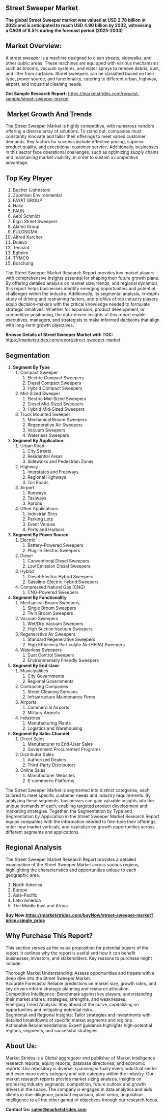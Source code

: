 <h2>Street Sweeper Market</h2>
<p><strong>The global Street Sweeper market was valued at&nbsp;USD 2.78 billion in 2023&nbsp;and is anticipated to reach&nbsp;USD 4.90 billion by 2032, witnessing a&nbsp;CAGR of 6.5%&nbsp;during the forecast period (2025-2033)</strong></p>
<h2>Market Overview:</h2>
<p>A street sweeper is a machine designed to clean streets, sidewalks, and other public areas. These machines are equipped with various mechanisms such as brooms, vacuum systems, and water sprays to remove debris, dust, and litter from surfaces. Street sweepers can be classified based on their type, power source, and functionality, catering to different urban, highway, airport, and industrial cleaning needs.</p>
<p><strong>Get Sample Research Report:</strong> <a href="https://marketstrides.com/request-sample/street-sweeper-market">https://marketstrides.com/request-sample/street-sweeper-market</a></p>
<h2>&nbsp;Market Growth And Trends</h2>
<p>The Street Sweeper Market is highly competitive, with numerous vendors offering a diverse array of solutions. To stand out, companies must constantly innovate and tailor their offerings to meet varied customer demands. Key factors for success include effective pricing, superior product quality, and exceptional customer service. Additionally, businesses in this sector face operational challenges, such as optimizing supply chains and maintaining market visibility, in order to sustain a competitive advantage.</p>
<h2>Top Key Player&nbsp;</h2>
<ol>
<li>Bucher (Johnston)</li>
<li>Zoomlion Environmental</li>
<li>FAYAT GROUP</li>
<li>Hako</li>
<li>FAUN</li>
<li>Aebi Schmidt</li>
<li>Elgin Street Sweepers</li>
<li>Alamo Group</li>
<li>FULONGMA</li>
<li>Alfred Karcher</li>
<li>Dulevo</li>
<li>Tennant</li>
<li>Egholm</li>
<li>TYMCO</li>
<li>Boschung</li>
</ol>
<p>The Street Sweeper Market Research Report provides key market players with comprehensive insights essential for shaping their future growth plans. By offering detailed analysis on market size, trends, and regional dynamics, this report helps businesses identify emerging opportunities and potential challenges within the industry. Additionally, its segmental analysis, in-depth study of driving and restraining factors, and profiles of top industry players equip decision-makers with the critical knowledge needed to formulate strategic initiatives. Whether for expansion, product development, or competitive positioning, the data-driven insights of this report enable executives, managers, and strategists to make informed decisions that align with long-term growth objectives.</p>
<p><strong>Browse Details of Street Sweeper Market with TOC:</strong> <a href="https://marketstrides.com/report/street-sweeper-market">https://marketstrides.com/report/street-sweeper-market</a></p>
<h2>Segmentation</h2>
<ol>
<li><strong>Segment By Type</strong><br />
<ol>
<li>Compact Sweeper
<ol>
<li>Electric Compact Sweepers</li>
<li>Diesel Compact Sweepers</li>
<li>Hybrid Compact Sweepers</li>
</ol>
</li>
<li>Mid-Sized Sweeper
<ol>
<li>Electric Mid-Sized Sweepers</li>
<li>Diesel Mid-Sized Sweepers</li>
<li>Hybrid Mid-Sized Sweepers</li>
</ol>
</li>
<li>Truck Mounted Sweeper
<ol>
<li>Mechanical Broom Sweepers</li>
<li>Regenerative Air Sweepers</li>
<li>Vacuum Sweepers</li>
<li>Waterless Sweepers</li>
</ol>
</li>
</ol>
</li>
<li><strong>Segment By Application</strong>
<ol>
<li>Urban Road
<ol>
<li>City Streets</li>
<li>Residential Areas</li>
<li>Sidewalks and Pedestrian Zones</li>
</ol>
</li>
<li>Highway
<ol>
<li>Interstates and Freeways</li>
<li>Regional Highways</li>
<li>Toll Roads</li>
</ol>
</li>
<li>Airport
<ol>
<li>Runways</li>
<li>Taxiways</li>
<li>Aprons</li>
</ol>
</li>
<li>Other Applications
<ol>
<li>Industrial Sites</li>
<li>Parking Lots</li>
<li>Event Venues</li>
<li>Ports and Harbors</li>
</ol>
</li>
</ol>
</li>
<li><strong>Segment By Power Source</strong>
<ol>
<li>Electric
<ol>
<li>Battery-Powered Sweepers</li>
<li>Plug-In Electric Sweepers</li>
</ol>
</li>
<li>Diesel
<ol>
<li>Conventional Diesel Sweepers</li>
<li>Low Emission Diesel Sweepers</li>
</ol>
</li>
<li>Hybrid
<ol>
<li>Diesel-Electric Hybrid Sweepers</li>
<li>Gasoline-Electric Hybrid Sweepers</li>
</ol>
</li>
<li>Compressed Natural Gas (CNG)
<ol>
<li>CNG-Powered Sweepers</li>
</ol>
</li>
</ol>
</li>
<li><strong>Segment By Functionality</strong>
<ol>
<li>Mechanical Broom Sweepers
<ol>
<li>Single Broom Sweepers</li>
<li>Twin Broom Sweepers</li>
</ol>
</li>
<li>Vacuum Sweepers
<ol>
<li>Wet/Dry Vacuum Sweepers</li>
<li>High Suction Vacuum Sweepers</li>
</ol>
</li>
<li>Regenerative Air Sweepers
<ol>
<li>Standard Regenerative Sweepers</li>
<li>High Efficiency Particulate Air (HEPA) Sweepers</li>
</ol>
</li>
<li>Waterless Sweepers
<ol>
<li>Dust Control Sweepers</li>
<li>Environmentally Friendly Sweepers</li>
</ol>
</li>
</ol>
</li>
<li><strong>Segment By End-User</strong>
<ol>
<li>Municipalities
<ol>
<li>City Governments</li>
<li>Regional Governments</li>
</ol>
</li>
<li>Contracting Companies
<ol>
<li>Street Cleaning Services</li>
<li>Infrastructure Maintenance Firms</li>
</ol>
</li>
<li>Airports
<ol>
<li>Commercial Airports</li>
<li>Military Airports</li>
</ol>
</li>
<li>Industries
<ol>
<li>Manufacturing Plants</li>
<li>Logistics and Warehousing</li>
</ol>
</li>
</ol>
</li>
<li><strong>Segment By Sales Channel</strong>
<ol>
<li>Direct Sales
<ol>
<li>Manufacturer to End-User Sales</li>
<li>Government Procurement Programs</li>
</ol>
</li>
<li>Distributor Sales
<ol>
<li>Authorized Dealers</li>
<li>Third-Party Distributors</li>
</ol>
</li>
<li>Online Sales
<ol>
<li>Manufacturer Websites</li>
<li>E-commerce Platforms</li>
</ol>
</li>
</ol>
</li>
</ol>
<p>The Street Sweeper Market is segmented into distinct categories, each tailored to meet specific customer needs and industry requirements. By analyzing these segments, businesses can gain valuable insights into the unique demands of each, enabling targeted product development and marketing strategies. Together, the Segmentation by Type and Segmentation by Application in the Street Sweeper Market Research Report equips companies with the information needed to fine-tune their offerings, enter new market verticals, and capitalize on growth opportunities across different segments and applications.</p>
<h2>Regional Analysis</h2>
<p>The Street Sweeper Market Research Report provides a detailed examination of the Street Sweeper Market across various regions, highlighting the characteristics and opportunities unique to each geographic area.</p>
<ol>
<li>North America</li>
<li>Europe</li>
<li>Asia-Pacific</li>
<li>Latin America</li>
<li>The Middle East and Africa</li>
</ol>
<p><strong>Buy Now:<a href="https://marketstrides.com/buyNow/street-sweeper-market?price=single_price">https://marketstrides.com/buyNow/street-sweeper-market?price=single_price</a></strong></p>
<h2>Why Purchase This Report?</h2>
<p>This section serves as the value proposition for potential buyers of the report. It outlines why the report is useful and how it can benefit businesses, investors, and stakeholders. Key reasons to purchase might include:</p>
<p>Thorough Market Understanding: Assess opportunities and threats with a deep dive into the Street Sweeper Market.<br />Accurate Forecasts: Reliable predictions on market size, growth rates, and key drivers inform strategic planning and resource allocation.<br />Competitive Intelligence: Benchmark against key players, understanding their market shares, strategies, strengths, and weaknesses.<br />Emerging Trend Analysis: Stay ahead of the curve, capitalizing on opportunities and mitigating potential risks.<br />Segmental and Regional Insights: Tailor strategies and investments with detailed breakdowns of specific market segments and regions.<br />Actionable Recommendations: Expert guidance highlights high-potential regions, segments, and successful strategies.</p>
<h2>About Us:</h2>
<p>Market Strides is a Global aggregator and publisher of Market intelligence research reports, equity reports, database directories, and economic reports. Our repository is diverse, spanning virtually every industrial sector and even more every category and sub-category within the industry. Our market research reports provide market sizing analysis, insights on promising industry segments, competition, future outlook and growth drivers in the space. The company is engaged in data analytics and aids clients in due-diligence, product expansion, plant setup, acquisition intelligence to all the other gamut of objectives through our research focus.</p>
<p><strong>Contact Us: <a href="mailto:sales@marketstrides.com">sales@marketstrides.com</a></strong></p>
